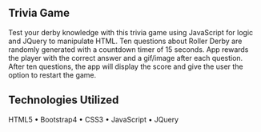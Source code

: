 ## Trivia Game
Test your derby knowledge with this trivia game using JavaScript for logic and JQuery to manipulate HTML. Ten questions about Roller Derby are randomly generated with a countdown timer of 15 seconds. App rewards the player with the correct answer and a gif/image after each question. After ten questions, the app will display the score and give the user the option to restart the game.

## Technologies Utilized
HTML5 • Bootstrap4 • CSS3 • JavaScript • JQuery

